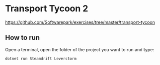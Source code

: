 # Transport Tycoon 2

https://github.com/Softwarepark/exercises/tree/master/transport-tycoon

## How to run

Open a terminal, open the folder of the project you want to run and type:

```plaintext
dotnet run Steamdrift Leverstorm
```
